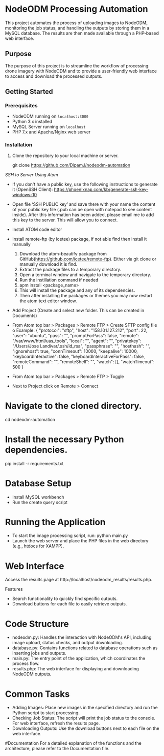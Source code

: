 # NodeODM Processing Automation

This project automates the process of uploading images to NodeODM, monitoring the job status, and handling the outputs by storing them in a MySQL database. The results are then made available through a PHP-based web interface.

## Purpose

The purpose of this project is to streamline the workflow of processing drone imagery with NodeODM and to provide a user-friendly web interface to access and download the processed outputs.

## Getting Started

### Prerequisites

- NodeODM running on `localhost:3000`
- Python 3.x installed
- MySQL Server running on `localhost`
- PHP 7.x and Apache/Nginx web server

### Installation

1. Clone the repository to your local machine or server.

   git clone https://github.com/DipamJ/nodeodm-automation



*SSH to Server Using Atom*

-	If you don't have a public key, use the following instructions to generate it (OpenSSH Client):  https://phoenixnap.com/kb/generate-ssh-key-windows-10
-	Open file ‘SSH PUBLIC key’ and save there with your name the content of your public key file (.pub can be open with notepad to see content inside). After this information has been added, please email me to add this key to the server. This will allow you to connect.
-	Install ATOM code editor
-	Install remote-ftp (by icetee) package, if not able find then install it manually 
	1. Download the atom-beautify package from GitHub(https://github.com/icetee/remote-ftp). Either via git clone or manually download it is find.
	2. Extract the package files to a temporary directory.
	3. Open a terminal window and navigate to the temporary directory.
	4. Run the instillation command if needed
	5. apm install <package_name>
	6. This will install the package and any of its dependencies.
	7. Then after installing the packages or themes you may now restart the atom text editor window.
-	Add Project (Create and select new folder. This can be created in Documents)
-	From Atom top bar > Packages > Remote FTP > Create SFTP config file
o	Example:
{
    "protocol": "sftp",
    "host": "158.101.127.212",
    "port": 22,
    "user": "ubuntu",
    "pass": "",
    "promptForPass": false,
    "remote": "/var/www/html/uas_tools",
    "local": "",
    "agent": "",
    "privatekey": "/Users/Jose Landivar/.ssh/id_rsa",
    "passphrase": "",
    "hosthash": "",
    "ignorehost": true,
    "connTimeout": 10000,
    "keepalive": 10000,
    "keyboardInteractive": false,
    "keyboardInteractiveForPass": false,
    "remoteCommand": "",
    "remoteShell": "",
    "watch": [],
    "watchTimeout": 500
}

-	From Atom top bar > Packages > Remote FTP > Toggle
-	Next to Project click on Remote > Connect

# Navigate to the cloned directory.
cd nodeodm-automation

# Install the necessary Python dependencies.
pip install -r requirements.txt

# Database Setup
-	Install MySQL workbench
-	Run the create query script 

# Running the Application
-	To start the image processing script, run:
python main.py
-	Launch the web server and place the PHP files in the web directory (e.g., htdocs for XAMPP).

# Web Interface
Access the results page at http://localhost/nodeodm_results/results.php.

Features
-	Search functionality to quickly find specific outputs.
-	Download buttons for each file to easily retrieve outputs.

# Code Structure
-	nodeodm.py: Handles the interaction with NodeODM's API, including image upload, status checks, and output downloading.
-	database.py: Contains functions related to database operations such as inserting jobs and outputs.
-	main.py: The entry point of the application, which coordinates the process flow.
-	results.php: The web interface for displaying and downloading NodeODM outputs.

#	Common Tasks
-	Adding Images: Place new images in the specified directory and run the Python script to start processing.
-	Checking Job Status: The script will print the job status to the console. For web interface, refresh the results page.
-	Downloading Outputs: Use the download buttons next to each file on the web interface.

#Documentation
For a detailed explanation of the functions and the architecture, please refer to the Documentation file.